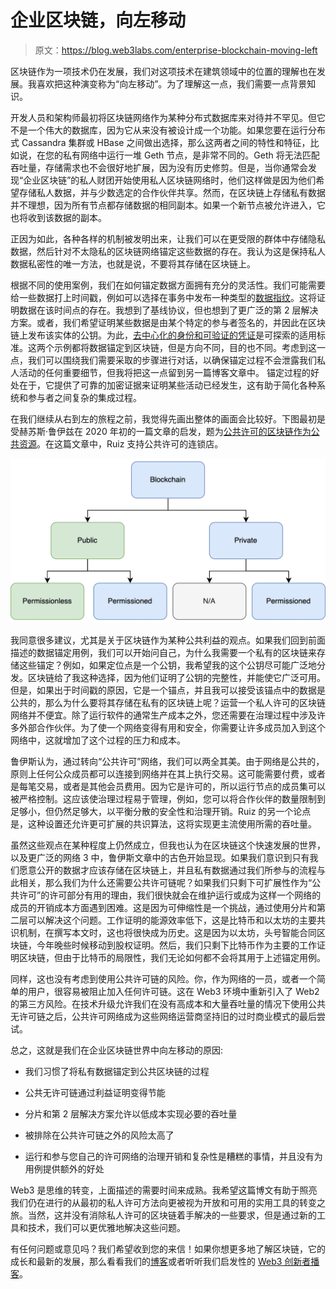 # 企业区块链，向左移动

> 原文：<https://blog.web3labs.com/enterprise-blockchain-moving-left>

区块链作为一项技术仍在发展，我们对这项技术在建筑领域中的位置的理解也在发展。我喜欢把这种演变称为“向左移动”。为了理解这一点，我们需要一点背景知识。

开发人员和架构师最初将区块链网络作为某种分布式数据库来对待并不罕见。但它不是一个伟大的数据库，因为它从来没有被设计成一个功能。如果您要在运行分布式 Cassandra 集群或 HBase 之间做出选择，那么这两者之间的特性和特征，比如说，在您的私有网络中运行一堆 Geth 节点，是非常不同的。Geth 将无法匹配吞吐量，存储需求也不会很好地扩展，因为没有历史修剪。但是，当你通常会发现“企业区块链”的私人财团开始使用私人区块链网络时，他们这样做是因为他们希望存储私人数据，并与少数选定的合作伙伴共享。然而，在区块链上存储私有数据并不理想，因为所有节点都存储数据的相同副本。如果一个新节点被允许进入，它也将收到该数据的副本。

正因为如此，各种各样的机制被发明出来，让我们可以在更受限的群体中存储隐私数据，然后针对不太隐私的区块链网络锚定这些数据的存在。我认为这是保持私人数据私密性的唯一方法，也就是说，不要将其存储在区块链上。

根据不同的使用案例，我们在如何锚定数据方面拥有充分的灵活性。我们可能需要给一些数据打上时间戳，例如可以选择在事务中发布一种类型的[数据指纹](https://blog.web3labs.com/digital-fingerprints)。这将证明数据在该时间点的存在。我想到了基线协议，但也想到了更广泛的第 2 层解决方案。或者，我们希望证明某些数据是由某个特定的参与者签名的，并因此在区块链上发布该实体的公钥。为此，[去中心化的身份和可验证的凭证](https://blog.web3labs.com/the-case-for-decentralised-identity)是可探索的适用标准。这两个示例都将数据锚定到区块链，但是方向不同，目的也不同。考虑到这一点，我们可以围绕我们需要采取的步骤进行对话，以确保锚定过程不会泄露我们私人活动的任何重要细节，但我将把这一点留到另一篇博客文章中。
锚定过程的好处在于，它提供了可靠的加密证据来证明某些活动已经发生，这有助于简化各种系统和参与者之间复杂的集成过程。

在我们继续从右到左的旅程之前，我觉得先画出整体的画面会比较好。下图最初是受赫苏斯·鲁伊兹在 2020 年初的一篇文章的启发，题为[公共许可的区块链作为公共资源](https://www.linkedin.com/pulse/public-permissioned-blockchains-common-pool-resources-jesus-ruiz/)。在这篇文章中，Ruiz 支持公共许可的连锁店。

![public permissioned blockchain - comp](img/b594e76c3ed6b30b5c9f48f091ca2ddb.png)

我同意很多建议，尤其是关于区块链作为某种公共利益的观点。如果我们回到前面描述的数据锚定用例，我们可以开始问自己，为什么我需要一个私有的区块链来存储这些锚定？例如，如果定位点是一个公钥，我希望我的这个公钥尽可能广泛地分发。区块链给了我这种选择，因为他们证明了公钥的完整性，并能使它广泛可用。但是，如果出于时间戳的原因，它是一个锚点，并且我可以接受该锚点中的数据是公共的，那么为什么要将其存储在私有的区块链上呢？运营一个私人许可的区块链网络并不便宜。除了运行软件的通常生产成本之外，您还需要在治理过程中涉及许多外部合作伙伴。为了使一个网络变得有用和安全，你需要让许多成员加入到这个网络中，这就增加了这个过程的压力和成本。

鲁伊斯认为，通过转向“公共许可”网络，我们可以两全其美。由于网络是公共的，原则上任何公众成员都可以连接到网络并在其上执行交易。这可能需要付费，或者是每笔交易，或者是其他会员费用。因为它是许可的，所以运行节点的成员集可以被严格控制。这应该使治理过程易于管理，例如，您可以将合作伙伴的数量限制到足够小，但仍然足够大，以平衡分散的安全性和治理开销。Ruiz 的另一个论点是，这种设置还允许更可扩展的共识算法，这将实现更主流使用所需的吞吐量。

虽然这些观点在某种程度上仍然成立，但我也认为在区块链这个快速发展的世界，以及更广泛的网络 3 中，鲁伊斯文章中的古色开始显现。如果我们意识到只有我们愿意公开的数据才应该存储在区块链上，并且私有数据通过我们所参与的流程与此相关，那么我们为什么还需要公共许可链呢？如果我们只剩下可扩展性作为“公共许可”的许可部分有用的理由，我们很快就会在维护运行或成为这样一个网络的成员的开销成本方面遇到困难。这是因为可伸缩性是一个挑战，通过使用分片和第二层可以解决这个问题。工作证明的能源效率低下，这是比特币和以太坊的主要共识机制，在撰写本文时，这也将很快成为历史。这是因为以太坊，头号智能合同区块链，今年晚些时候移动到股权证明。然后，我们只剩下比特币作为主要的工作证明区块链，但由于比特币的局限性，我们无论如何都不会将其用于上述锚定用例。

同样，这也没有考虑到使用公共许可链的风险。你，作为网络的一员，或者一个简单的用户，很容易被阻止加入任何许可链。这在 Web3 环境中重新引入了 Web2 的第三方风险。在技术升级允许我们在没有高成本和大量吞吐量的情况下使用公共无许可链之后，公共许可网络成为这些网络运营商坚持旧的过时商业模式的最后尝试。

总之，这就是我们在企业区块链世界中向左移动的原因:

*   我们习惯了将私有数据锚定到公共区块链的过程

*   公共无许可链通过利益证明变得节能

*   分片和第 2 层解决方案允许以低成本实现必要的吞吐量

*   被排除在公共许可链之外的风险太高了

*   运行和参与您自己的许可网络的治理开销和复杂性是糟糕的事情，并且没有为用例提供额外的好处

Web3 是思维的转变，上面描述的需要时间来成熟。我希望这篇博文有助于照亮我们仍在进行的从最初的私人许可方法向更被视为开放和可用的实用工具的转变之旅。当然，这并没有消除私人许可的区块链着手解决的一些要求，但是通过新的工具和技术，我们可以更优雅地解决这些问题。

有任何问题或意见吗？我们希望收到您的来信！如果你想更多地了解区块链，它的成长和最新的发展，那么看看我们的[博客](https://blog.web3labs.com/)或者听听我们启发性的 [Web3 创新者播客](https://podcast.web3labs.com/)。